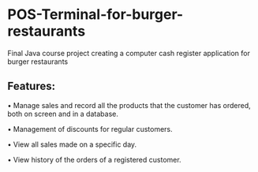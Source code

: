 # POS-Terminal-for-burger-restaurants
Final Java course project creating a computer cash register application for burger restaurants

## Features:

  • Manage sales and record all the products that the customer has ordered, both on screen and in a database.
  
  • Management of discounts for regular customers.
  
  • View all sales made on a specific day.
  
  • View history of the orders of a registered customer. 
